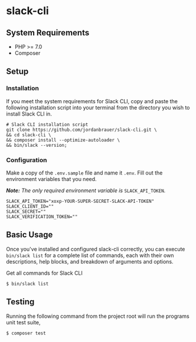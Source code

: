 # slack-cli

## System Requirements

* PHP >= 7.0
* Composer

## Setup

### Installation

If you meet the system requirements for Slack CLI, copy and paste the following installation script into your terminal from the directory you wish to install Slack CLI in.

```shell
# Slack CLI installation script
git clone https://github.com/jordanbrauer/slack-cli.git \
&& cd slack-cli \
&& composer install --optimize-autoloader \
&& bin/slack --version;
```

### Configuration

Make a copy of the `.env.sample` file and name it `.env`. Fill out the environment variables that you need.

*__Note:__ The only required environment variable is* `SLACK_API_TOKEN`.

```env
SLACK_API_TOKEN="xoxp-YOUR-SUPER-SECRET-SLACK-API-TOKEN"
SLACK_CLIENT_ID=""
SLACK_SECRET=""
SLACK_VERIFICATION_TOKEN=""
```

## Basic Usage

Once you've installed and configured slack-cli correctly, you can execute `bin/slack list` for a complete list of commands, each with their own descriptions, help blocks, and breakdown of arguments and options.

Get all commands for Slack CLI

```shell
$ bin/slack list
```

## Testing

Running the following command from the project root will run the programs unit test suite,

```shell
$ composer test
```

